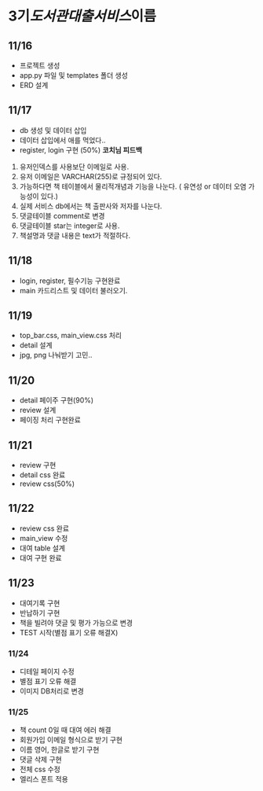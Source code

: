 # 3기*도서관대출서비스*이름

## 11/16

- 프로젝트 생성
- app.py 파일 및 templates 폴더 생성
- ERD 설계

## 11/17

- db 생성 및 데이터 삽입
- 데이터 삽입에서 애를 먹었다..
- register, login 구현 (50%)
__코치님 피드백__
1. 유저인덱스를 사용보단 이메일로 사용.
2. 유저 이메일은 VARCHAR(255)로 규정되어 있다.
3. 가능하다면 책 테이블에서 물리적개념과 기능을 나눈다. ( 유연성 or 데이터 오염 가능성이 있다.)
4. 실제 서비스 db에서는 책 출판사와 저자를 나눈다.
5. 댓글테이블 comment로 변경
6. 댓글테이블 star는 integer로 사용.
7. 책설명과 댓글 내용은 text가 적절하다.

## 11/18

- login, register, 필수기능 구현완료
- main 카드리스트 및 데이터 불러오기.

## 11/19
- top_bar.css, main_view.css 처리
- detail 설계
- jpg, png 나눠받기 고민..

## 11/20
- detail 페이주 구현(90%)
- review 설계
- 페이징 처리 구현완료

## 11/21
- review 구현
- detail css 완료
- review css(50%)

## 11/22
- review css 완료
- main_view 수정
- 대여 table 설계
- 대여 구현 완료

## 11/23
- 대여기록 구현
- 반납하기 구현
- 책을 빌려야 댓글 및 평가 가능으로 변경
- TEST 시작(별점 표기 오류 해결X)

### 11/24
- 디테일 페이지 수정
- 별점 표기 오류 해결
- 이미지 DB처리로 변경

### 11/25
- 책 count 0일 때 대여 에러 해결
- 회원가입 이메일 형식으로 받기 구현
- 이름 영어, 한글로 받기 구현
- 댓글 삭제 구현
- 전체 css 수정
- 엘리스 폰트 적용